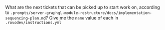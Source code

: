 What are the next tickets that can be picked up to start work on, according to `.prompts/server-graphql-module-restructure/docs/implementation-sequencing-plan.md`? Give me the `name` value of each in `.rovodev/instructions.yml`
